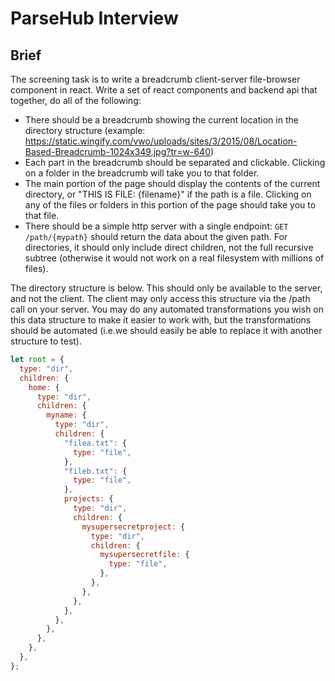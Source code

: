 # ParseHub Interview

## Brief

The screening task is to write a breadcrumb client-server file-browser component in react. Write a set of react components and backend api that together, do all of the following:

- There should be a breadcrumb showing the current location in the directory structure (example: https://static.wingify.com/vwo/uploads/sites/3/2015/08/Location-Based-Breadcrumb-1024x349.jpg?tr=w-640)
- Each part in the breadcrumb should be separated and clickable. Clicking on a folder in the breadcrumb will take you to that folder.
- The main portion of the page should display the contents of the current directory, or "THIS IS FILE: {filename}" if the path is a file. Clicking on any of the files or folders in this portion of the page should take you to that file.
- There should be a simple http server with a single endpoint: `GET /path/{mypath}` should return the data about the given path. For directories, it should only include direct children, not the full recursive subtree (otherwise it would not work on a real filesystem with millions of files).

The directory structure is below. This should only be available to the server, and not the client. The client may only access this structure via the /path call on your server. You may do any automated transformations you wish on this data structure to make it easier to work with, but the transformations should be automated (i.e.we should easily be able to replace it with another structure to test).

```js
let root = {
  type: "dir",
  children: {
    home: {
      type: "dir",
      children: {
        myname: {
          type: "dir",
          children: {
            "filea.txt": {
              type: "file",
            },
            "fileb.txt": {
              type: "file",
            },
            projects: {
              type: "dir",
              children: {
                mysupersecretproject: {
                  type: "dir",
                  children: {
                    mysupersecretfile: {
                      type: "file",
                    },
                  },
                },
              },
            },
          },
        },
      },
    },
  },
};
```
